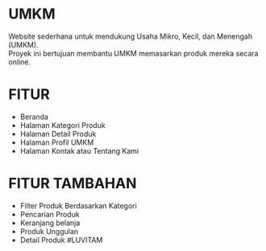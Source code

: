 # UMKM
Website sederhana untuk mendukung Usaha Mikro, Kecil, dan Menengah (UMKM).  
Proyek ini bertujuan membantu UMKM memasarkan produk mereka secara online.
# FITUR 
- Beranda 
- Halaman Kategori Produk
- Halaman Detail Produk
- Halaman Profil UMKM
- Halaman Kontak atau Tentang Kami
# FITUR TAMBAHAN
- Filter Produk Berdasarkan Kategori
- Pencarian Produk
- Keranjang belanja
- Produk Unggulan
- Detail Produk
#LUVITAM
